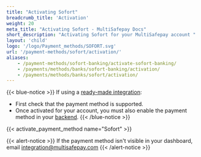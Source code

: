 ```yaml
---
title: "Activating Sofort"
breadcrumb_title: 'Activation'
weight: 20
meta_title: "Activating Sofort - MultiSafepay Docs"
short_description: "Activating Sofort for your MultiSafepay account "
layout: 'child'
logo: '/logo/Payment_methods/SOFORT.svg'
url: '/payment-methods/sofort/activation/'
aliases: 
    - /payment-methods/sofort-banking/activate-sofort-banking/
    - /payments/methods/banks/sofort-banking/activation/
    - /payments/methods/banks/sofort/activation/
---
```


{{< blue-notice >}} If using a [ready-made integration](/integrations/ready-made/): 

- First check that the payment method is supported. 
- Once activated for your account, you must also enable the payment method in your [backend](/glossaries/multisafepay-glossary/#backend).  {{< /blue-notice >}} 

{{< activate_payment_method name="Sofort" >}}

{{< alert-notice >}} If the payment method isn't visible in your dashboard, email <integration@multisafepay.com> {{< /alert-notice >}}


